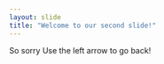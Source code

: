 ```yaml
---
layout: slide
title: "Welcome to our second slide!"
---
```

So sorry
Use the left arrow to go back!
